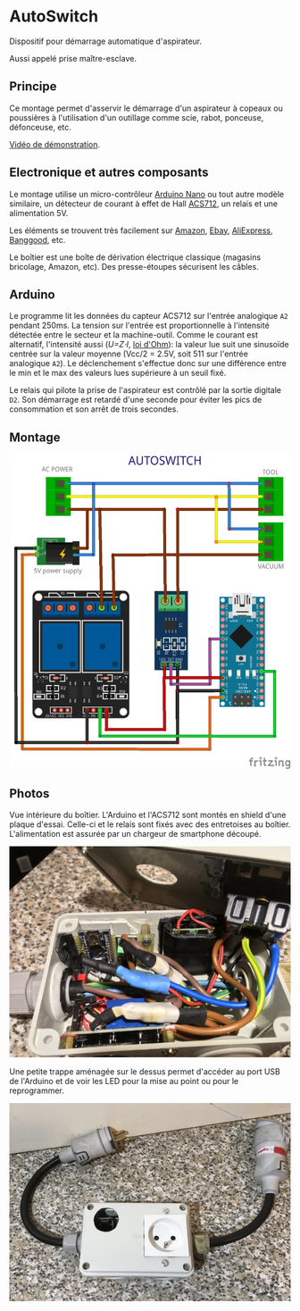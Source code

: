 # AutoSwitch
Dispositif pour démarrage automatique d'aspirateur.

Aussi appelé prise maître-esclave.

## Principe
Ce montage permet d'asservir le démarrage d'un aspirateur à copeaux ou poussières à l'utilisation d'un outillage comme scie, rabot, ponceuse, défonceuse, etc.

[Vidéo de démonstration](https://youtu.be/bjviEHnPOQM).

## Electronique et autres composants
Le montage utilise un micro-contrôleur [Arduino Nano](https://www.arduino.cc/en/Guide/ArduinoNano) ou tout autre modèle similaire, un détecteur de courant à effet de Hall [ACS712](https://www.allegromicro.com/en/Products/Current-Sensor-ICs/Zero-To-Fifty-Amp-Integrated-Conductor-Sensor-ICs/ACS712.aspx), un relais et une alimentation 5V.

Les éléments se trouvent très facilement sur [Amazon](https://www.amazon.fr), [Ebay](https://www.ebay.fr), [AliExpress](https://aliexpress.com), [Banggood](https://www.banggood.com), etc.

Le boîtier est une boîte de dérivation électrique classique (magasins bricolage, Amazon, etc). Des presse-étoupes sécurisent les câbles.

## Arduino
Le programme lit les données du capteur ACS712 sur l'entrée analogique `A2` pendant 250ms. La tension sur l'entrée est proportionnelle à l'intensité détectée entre le secteur et la machine-outil. Comme le courant est alternatif, l'intensité aussi (_U=Z⋅I_, [loi d'Ohm](https://fr.wikipedia.org/wiki/Loi_d%27Ohm#En_courant_alternatif)): la valeur lue suit une sinusoïde centrée sur la valeur moyenne (Vcc/2 = 2.5V, soit 511 sur l'entrée analogique `A2`). Le déclenchement s'effectue donc sur une différence entre le min et le max des valeurs lues supérieure à un seuil fixé.

Le relais qui pilote la prise de l'aspirateur est contrôlé par la sortie digitale `D2`. Son démarrage est retardé d'une seconde pour éviter les pics de consommation et son arrêt de trois secondes.

## Montage
![montage](media/AutoSwitch_bb.png)

## Photos
Vue intérieure du boîtier. L'Arduino et l'ACS712 sont montés en shield d'une plaque d'essai. Celle-ci et le relais sont fixés avec des entretoises au boîtier. L'alimentation est assurée par un chargeur de smartphone découpé.

![vue intérieure](media/pic1.jpg)

Une petite trappe aménagée sur le dessus permet d'accéder au port USB de l'Arduino et de voir les LED pour la mise au point ou pour le reprogrammer.

![vue extérieure](media/pic2.jpg)
